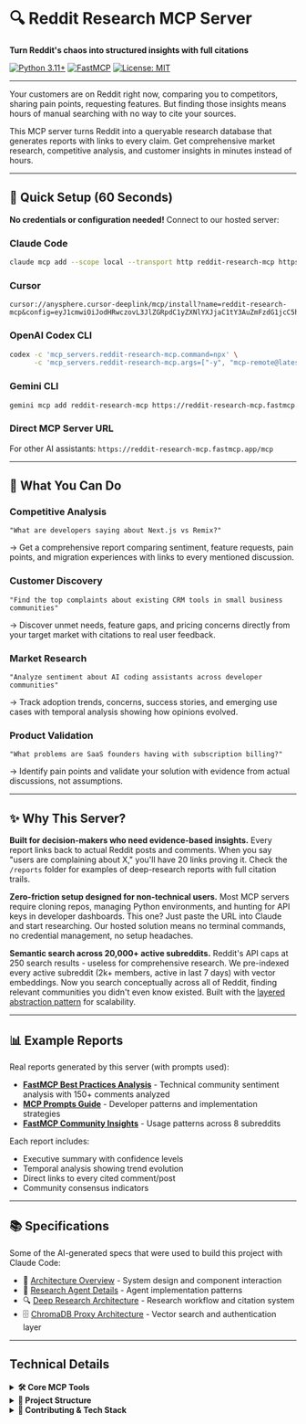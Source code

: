 # 🔍 Reddit Research MCP Server

**Turn Reddit's chaos into structured insights with full citations**

[![Python 3.11+](https://img.shields.io/badge/python-3.11+-blue.svg)](https://www.python.org/downloads/)
[![FastMCP](https://img.shields.io/badge/Built%20with-FastMCP-orange.svg)](https://github.com/jlowin/fastmcp)
[![License: MIT](https://img.shields.io/badge/License-MIT-yellow.svg)](https://opensource.org/licenses/MIT)

---

Your customers are on Reddit right now, comparing you to competitors, sharing pain points, requesting features. But finding those insights means hours of manual searching with no way to cite your sources.

This MCP server turns Reddit into a queryable research database that generates reports with links to every claim. Get comprehensive market research, competitive analysis, and customer insights in minutes instead of hours.

---

## 🚀 Quick Setup (60 Seconds)

**No credentials or configuration needed!** Connect to our hosted server:

### Claude Code
```bash
claude mcp add --scope local --transport http reddit-research-mcp https://reddit-research-mcp.fastmcp.app/mcp
```

### Cursor
```
cursor://anysphere.cursor-deeplink/mcp/install?name=reddit-research-mcp&config=eyJ1cmwiOiJodHRwczovL3JlZGRpdC1yZXNlYXJjaC1tY3AuZmFzdG1jcC5hcHAvbWNwIn0%3D
```

### OpenAI Codex CLI
```bash
codex -c 'mcp_servers.reddit-research-mcp.command=npx' \
      -c 'mcp_servers.reddit-research-mcp.args=["-y", "mcp-remote@latest", "https://reddit-research-mcp.fastmcp.app/mcp"]'
```

### Gemini CLI
```bash
gemini mcp add reddit-research-mcp https://reddit-research-mcp.fastmcp.app/mcp --transport http
```

### Direct MCP Server URL
For other AI assistants: `https://reddit-research-mcp.fastmcp.app/mcp`

---

## 🎯 What You Can Do

### Competitive Analysis
```
"What are developers saying about Next.js vs Remix?"
```
→ Get a comprehensive report comparing sentiment, feature requests, pain points, and migration experiences with links to every mentioned discussion.

### Customer Discovery
```
"Find the top complaints about existing CRM tools in small business communities"
```
→ Discover unmet needs, feature gaps, and pricing concerns directly from your target market with citations to real user feedback.

### Market Research
```
"Analyze sentiment about AI coding assistants across developer communities"
```
→ Track adoption trends, concerns, success stories, and emerging use cases with temporal analysis showing how opinions evolved.

### Product Validation
```
"What problems are SaaS founders having with subscription billing?"
```
→ Identify pain points and validate your solution with evidence from actual discussions, not assumptions.

---

## ✨ Why This Server?

**Built for decision-makers who need evidence-based insights.** Every report links back to actual Reddit posts and comments. When you say "users are complaining about X," you'll have 20 links proving it. Check the `/reports` folder for examples of deep-research reports with full citation trails.

**Zero-friction setup designed for non-technical users.** Most MCP servers require cloning repos, managing Python environments, and hunting for API keys in developer dashboards. This one? Just paste the URL into Claude and start researching. Our hosted solution means no terminal commands, no credential management, no setup headaches.

**Semantic search across 20,000+ active subreddits.** Reddit's API caps at 250 search results - useless for comprehensive research. We pre-indexed every active subreddit (2k+ members, active in last 7 days) with vector embeddings. Now you search conceptually across all of Reddit, finding relevant communities you didn't even know existed. Built with the [layered abstraction pattern](https://engineering.block.xyz/blog/build-mcp-tools-like-ogres-with-layers) for scalability.

---

## 📊 Example Reports

Real reports generated by this server (with prompts used):

- **[FastMCP Best Practices Analysis](reports/fastmcp-prompts-best-practices-reddit-analysis.md)** - Technical community sentiment analysis with 150+ comments analyzed
- **[MCP Prompts Guide](reports/mcp-prompts-best-practices-2025-01-16.md)** - Developer patterns and implementation strategies
- **[FastMCP Community Insights](reports/fastmcp-prompts-best-practices.md)** - Usage patterns across 8 subreddits

Each report includes:
- Executive summary with confidence levels
- Temporal analysis showing trend evolution  
- Direct links to every cited comment/post
- Community consensus indicators

---

## 📚 Specifications

Some of the AI-generated specs that were used to build this project with Claude Code:
- 📖 [Architecture Overview](specs/agentic-discovery-architecture.md) - System design and component interaction
- 🤖 [Research Agent Details](specs/reddit-research-agent-spec.md) - Agent implementation patterns
- 🔍 [Deep Research Architecture](specs/deep-research-reddit-architecture.md) - Research workflow and citation system
- 🗄️ [ChromaDB Proxy Architecture](specs/chroma-proxy-architecture.md) - Vector search and authentication layer

---

## Technical Details

<details>
<summary><strong>🛠️ Core MCP Tools</strong></summary>

#### Discover Communities
```python
execute_operation("discover_subreddits", {
    "topic": "machine learning",
    "limit": 15
})
```

#### Search Across Reddit
```python
execute_operation("search_all", {
    "query": "ChatGPT experiences",
    "time_filter": "week",
    "limit": 25
})
```

#### Batch Fetch Posts
```python
execute_operation("fetch_multiple", {
    "subreddit_names": ["technology", "programming"],
    "limit_per_subreddit": 10,
    "time_filter": "day"
})
```

#### Deep Dive with Comments
```python
execute_operation("fetch_comments", {
    "submission_id": "abc123",
    "comment_limit": 200,
    "sort": "best"
})
```
</details>

<details>
<summary><strong>📁 Project Structure</strong></summary>

```
reddit-research-mcp/
├── src/
│   ├── server.py          # FastMCP server
│   ├── config.py          # Reddit configuration
│   ├── chroma_client.py   # Vector database proxy
│   ├── resources.py       # MCP resources
│   ├── models.py          # Data models
│   └── tools/
│       ├── search.py      # Search operations
│       ├── posts.py       # Post fetching
│       ├── comments.py    # Comment retrieval
│       └── discover.py    # Subreddit discovery
├── tests/                 # Test suite
├── reports/               # Example reports
└── specs/                 # Architecture docs
```
</details>

<details>
<summary><strong>🚀 Contributing & Tech Stack</strong></summary>

This project uses:
- Python 3.11+ with type hints
- FastMCP for the server framework
- Vector search via authenticated proxy (Render.com)
- ChromaDB for semantic search
- PRAW for Reddit API interaction

---

<div align="center">

**Stop guessing. Start knowing what your market actually thinks.**

[GitHub](https://github.com/king-of-the-grackles/reddit-research-mcp) • [Report Issues](https://github.com/king-of-the-grackles/reddit-research-mcp/issues) • [Request Features](https://github.com/king-of-the-grackles/reddit-research-mcp/issues)

</div>
